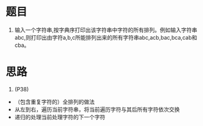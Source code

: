 # 题目
1. 输入一个字符串,按字典序打印出该字符串中字符的所有排列。例如输入字符串abc,则打印出由字符a,b,c所能排列出来的所有字符串abc,acb,bac,bca,cab和cba。
# 思路
1. (P38)
- （包含重复字符的）全排列的做法
- 从左到右，遍历当前字符串，将当前遍历字符与其后所有字符依次交换
- 递归的处理当前处理字符的下一个字符